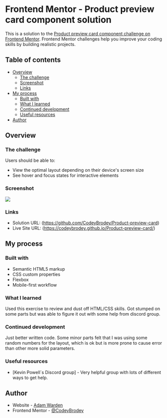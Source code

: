 # Frontend Mentor - Product preview card component solution

This is a solution to the [Product preview card component challenge on Frontend Mentor](https://www.frontendmentor.io/challenges/product-preview-card-component-GO7UmttRfa). Frontend Mentor challenges help you improve your coding skills by building realistic projects. 

## Table of contents

- [Overview](#overview)
  - [The challenge](#the-challenge)
  - [Screenshot](#screenshot)
  - [Links](#links)
- [My process](#my-process)
  - [Built with](#built-with)
  - [What I learned](#what-i-learned)
  - [Continued development](#continued-development)
  - [Useful resources](#useful-resources)
- [Author](#author)


## Overview

### The challenge

Users should be able to:

- View the optimal layout depending on their device's screen size
- See hover and focus states for interactive elements

### Screenshot

![](../Product-preview-card/images/screenshot.png)

### Links

- Solution URL: (https://github.com/CodeyBrodey/Product-preview-card)
- Live Site URL: (https://codeybrodey.github.io/Product-preview-card/)

## My process

### Built with

- Semantic HTML5 markup
- CSS custom properties
- Flexbox
- Mobile-first workflow

### What I learned

Used this exercise to review and dust off HTML/CSS skills. Got stumped on some parts but was able to figure it out with some help from discord group.

### Continued development

Just better written code. Some minor parts felt that I was using some random numbers for the layout, which is ok but is more prone to cause error than other more solid parameters.

### Useful resources

- [Kevin Powell´s Discord group] - Very helpful group with lots of different ways to get help.

## Author

- Website - [Adam Warden](https://www.ajwarden.com/)
- Frontend Mentor - [@CodeyBrodey](https://www.frontendmentor.io/profile/CodeyBrodey)
